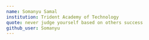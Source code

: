 ```yaml
---
name: Somanyu Samal
institution: Trident Academy of Technology
quote: never judge yourself based on others success
github_user: Somanyu
---
```

